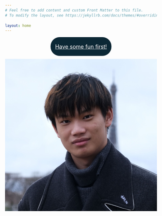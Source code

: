 ```yaml
---
# Feel free to add content and custom Front Matter to this file.
# To modify the layout, see https://jekyllrb.com/docs/themes/#overriding-theme-defaults

layout: home
---
```


<center>
<a href="/game" style="font-size:18px;margin:10px;border-radius:30px;display:grid;width: 200px;height: 60px;color: #fff;background-color: #0c2835;place-items: center;border: 1px solid rgba(0,0,0,.1);cursor: pointer;">Have some fun first!</a>
</center>
<img src="\images\pic.jpg" alt="pic" style="zoom:80%;" />
